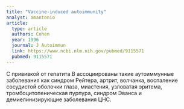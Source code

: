```yaml
---
title: "Vaccine-induced autoimmunity"
analyst: amantonio
article:
  type: article
  authors: Cohen
  year: 1996
  journal: J Autoimmun
  link: https://www.ncbi.nlm.nih.gov/pubmed/9115571
  pubmed: 9115571
---
```


С прививкой от гепатита В ассоциированы такие аутоиммунные заболевания как синдром Рейтера, артрит, волчанка, воспаление сосудистой оболочки глаза, миастения, узловатая эритема, тромбоцитопеническая пурпура, синдром Эванса и демиелинизирующие заболевания ЦНС.
